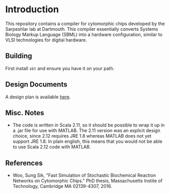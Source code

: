 # Introduction

This repository contains a compiler for cytomorphic chips developed by the Sarpeshlar lab at Dartmouth. This compiler essentially converts Systems Biology Markup Language (SBML) into a hardware configuration, similar to VLSI technologies for digital hardware.

## Building

First install `sbt` and ensure you have it on your path.

## Design Documents

A design plan is available [here](https://docs.google.com/document/d/1Di-Arw7D3oA38utko94PaDOYi06F3X9ToWq-YKgw0DQ/edit?usp=sharing).

## Misc. Notes
* The code is written in Scala 2.11, so it should be possible to wrap it up in a .jar file for use with MATLAB. The 2.11 version was an explicit design choice, since 2.12 requires JRE 1.8 whereas MATLAB does not yet support JRE 1.8. In plain english, this means that you would not be able to use Scala 2.12 code with MATLAB.

## References
* Woo, Sung Sik, "Fast Simulation of Stochastic Biochemical Reaction Networks on Cytomorphic Chips." PhD thesis, Massachusetts Instite of Technology, Cambridge MA 02139-4307, 2016.
